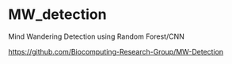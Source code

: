 # MW_detection
Mind Wandering Detection using Random Forest/CNN

https://github.com/Biocomputing-Research-Group/MW-Detection
